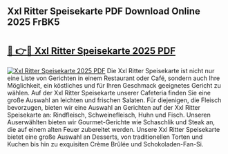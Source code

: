 ## Xxl Ritter Speisekarte PDF Download Online 2025 FrBK5

# <h2><a href="http://gcdusfx.nevu.top/?p=Xxl+Ritter+Speisekarte">🔗 👉🔴 Xxl Ritter Speisekarte 2025 PDF</a></h2>

[![Xxl Ritter Speisekarte 2025 PDF](https://i.imgur.com/dBaPXMq.png)](http://gcdusfx.nevu.top/?p=Xxl+Ritter+Speisekarte)
Die Xxl Ritter Speisekarte ist nicht nur eine Liste von Gerichten in einem Restaurant oder Café, sondern auch Ihre Möglichkeit, ein köstliches und für Ihren Geschmack geeignetes Gericht zu wählen. Auf der Xxl Ritter Speisekarte unserer Cafeteria finden Sie eine große Auswahl an leichten und frischen Salaten. Für diejenigen, die Fleisch bevorzugen, bieten wir eine Auswahl an Gerichten auf der Xxl Ritter Speisekarte an: Rindfleisch, Schweinefleisch, Huhn und Fisch. Unseren Auserwählten bieten wir Gourmet-Gerichte wie Schaschlik und Steak an, die auf einem alten Feuer zubereitet werden. Unsere Xxl Ritter Speisekarte bietet eine große Auswahl an Desserts, von traditionellen Torten und Kuchen bis hin zu exquisiten Crème Brûlée und Schokoladen-Fan-Si.
